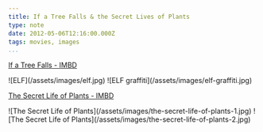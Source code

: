 ```yaml
---
title: If a Tree Falls & the Secret Lives of Plants
type: note
date: 2012-05-06T12:16:00.000Z
tags: movies, images
...
```


[If a Tree Falls - IMBD](http://www.imdb.com/title/tt1787725/)

<div>
![ELF](/assets/images/elf.jpg)
![ELF graffiti](/assets/images/elf-graffiti.jpg)
</div>

[The Secret Life of Plants - IMBD](http://www.imdb.com/title/tt0078217/)

<div>
![The Secret Life of Plants](/assets/images/the-secret-life-of-plants-1.jpg)
![The Secret Life of Plants](/assets/images/the-secret-life-of-plants-2.jpg)
</div>
